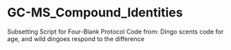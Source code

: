 # GC-MS_Compound_Identities
Subsetting Script for Four-Blank Protocol Code from: Dingo scents code for age, and wild dingoes respond to the difference
